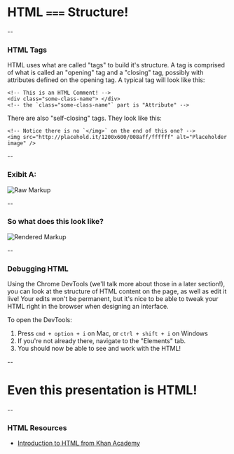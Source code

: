 # HTML `===` Structure!

--

### HTML Tags

HTML uses what are called "tags" to build it's structure. A tag is comprised of what is called an "opening" tag and a
"closing" tag, possibly with attributes defined on the opening tag. A typical tag will look like this:

```
<!-- This is an HTML Comment! -->
<div class="some-class-name"> </div>
<!-- the `class="some-class-name"` part is "Attribute" -->
```

There are also "self-closing" tags. They look like this:

```
<!-- Notice there is no `</img>` on the end of this one? -->
<img src="http://placehold.it/1200x600/008aff/ffffff" alt="Placeholder image" />
```

--

### Exibit A:

![Raw Markup](ASSETS_PATH/HTML/raw-html.png)

--

### So what does this look like?

![Rendered Markup](ASSETS_PATH/HTML/rendered-html.png)

--

### Debugging HTML

Using the Chrome DevTools (we'll talk more about those in a later section!), you can look at the structure of
HTML content on the page, as well as edit it live! Your edits won't be permanent, but it's nice to be able to tweak
your HTML right in the browser when designing an interface.

To open the DevTools:

1. Press `cmd + option + i` on Mac, or `ctrl + shift + i` on Windows
2. If you're not already there, navigate to the "Elements" tab.
3. You should now be able to see and work with the HTML!

--

# Even this presentation is HTML!

--

### HTML Resources

- [Introduction to HTML from Khan Academy](https://www.khanacademy.org/computing/computer-programming/html-css#intro-to-html)
